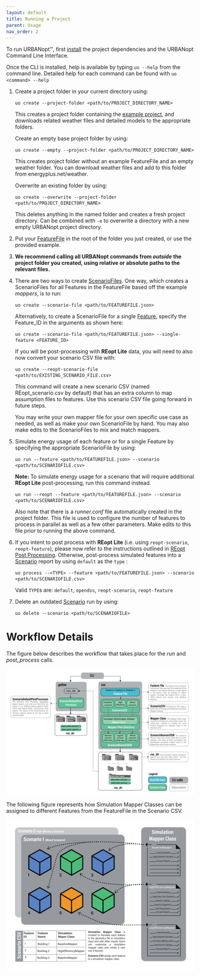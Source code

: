 ```yaml
---
layout: default
title: Running a Project
parent: Usage
nav_order: 2
---
```


To run URBANopt™, first [install](../installation/installation.md) the project dependencies and the URBANopt Command Line Interface.

Once the CLI is installed, help is available by typing `uo --help` from the command line. Detailed help for each command can be found with `uo <command> --help`

1. Create a project folder in your current directory using:

    ```terminal
    uo create --project-folder <path/to/PROJECT_DIRECTORY_NAME>
    ```

    This creates a project folder containing the [example project](example.md), and downloads related weather files and detailed models to the appropriate folders.

    Create an empty base project folder by using:

    ```terminal
    uo create --empty --project-folder <path/to/PROJECT_DIRECTORY_NAME>
    ```
    
    This creates project folder without an example FeatureFile and an empty weather folder. You can
    download weather files and add to this folder from energyplus.net/weather.

    Overwrite an existing folder by using:

    ```terminal
    uo create --overwrite --project-folder <path/to/PROJECT_DIRECTORY_NAME>
    ```

    This deletes anything in the named folder and creates a fresh project directory. Can be combined with `-e` to overwrite a directory with a new empty URBANopt project directory.

1. Put your [FeatureFile](../overview/definitions.md) in the root of the folder you just created, or use the provided example.
1. **We recommend calling all URBANopt commands from _outside_ the project folder you created, using relative or absolute paths to the relevant files.**

1. There are two ways to create [ScenarioFiles](../overview/definitions.md). One way, which creates a ScenarioFiles for all Features in the FeatureFile based off the example _mappers_, is to run:

    ```terminal
    uo create --scenario-file <path/to/FEATUREFILE.json>
    ```

    Alternatively, to create a ScenarioFile for a single [Feature](../overview/definitions.md), specify the Feature_ID in the arguments as shown here:

    ```terminal
    uo create --scenario-file <path/to/FEATUREFILE.json> --single-feature <FEATURE_ID>
    ```

    If you will be post-processing with **REopt Lite** data, you will need to also now convert your scenario CSV file with:

    ```terminal
    uo create --reopt-scenario-file <path/to/EXISTING_SCENARIO_FILE.csv>
    ```

    This command will create a new scenario CSV (named REopt_scenario.csv by default) that has an extra column to map assumption files to features. Use this scenario CSV file going forward in future steps.

    You may write your own mapper file for your own specific use case as needed, as well as make your own ScenarioFile by hand.  You may also make edits to the ScenarioFiles to mix and match mappers.

1. Simulate energy usage of each feature or for a single Feature by specifying the appropriate ScenarioFile by using:

    ```terminal
    uo run --feature <path/to/FEATUREFILE.json> --scenario <path/to/SCENARIOFILE.csv>
    ```

    **Note:** To simulate energy usage for a scenario that will require additional **REopt Lite** post-processing, run this command instead.

    ```terminal
    uo run --reopt --feature <path/to/FEATUREFILE.json> --scenario <path/to/SCENARIOFILE.csv>
    ```

    Also note that there is a *runner.conf* file automatically created in the project folder.  This file is used to configure the number of features to process in parallel as well as a few other parameters.  Make edits to this file prior to running the above command.

1. If you intent to post process with **REopt Lite** (i.e. using `reopt-scenario`, `reopt-feature`), please now refer to the instructions outlined in [REopt Post Processing](../reopt/reopt_post_processing.md). Otherwise, post-process simulated features into a [Scenario](../overview/definitions.md) report by using `default` as the `type` :

    ```terminal
    uo process --<TYPE> --feature <path/to/FEATUREFILE.json> --scenario <path/to/SCENARIOFILE.csv>
    ```

    Valid `TYPE`s are: `default`, `opendss`, `reopt-scenario`, `reopt-feature`


1. Delete an outdated [Scenario](../overview/definitions.md) run by using:

    ```terminal
    uo delete --scenario <path/to/SCENARIOFILE>
    ```

# Workflow Details

The figure below describes the workflow that takes place for the *run* and *post_process* calls.

![workflow_diagram](../doc_files/CLI_workflow_diagram.jpg)


The following figure represents how Simulation Mapper Classes can be assigned to different Features from the FeatureFile in the Scenario CSV.

![scenario_mapper](../doc_files/scenario_mapper.jpg)
